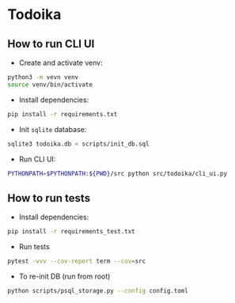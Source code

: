 # Todoika

## How to run CLI UI

- Create and activate venv:

```bash
python3 -m vevn venv
source venv/bin/activate
```

- Install dependencies:

```bash
pip install -r requirements.txt
```

- Init `sqlite` database:

```bash
sqlite3 todoika.db < scripts/init_db.sql
```

- Run CLI UI:

```bash
PYTHONPATH=$PYTHONPATH:${PWD}/src python src/todoika/cli_ui.py
```

## How to run tests

- Install dependencies:

```bash
pip install -r requirements_test.txt
```

- Run tests

```bash
pytest -vvv --cov-report term --cov=src
```
- To re-init DB (run from root)
```bash
python scripts/psql_storage.py --config config.toml
```
